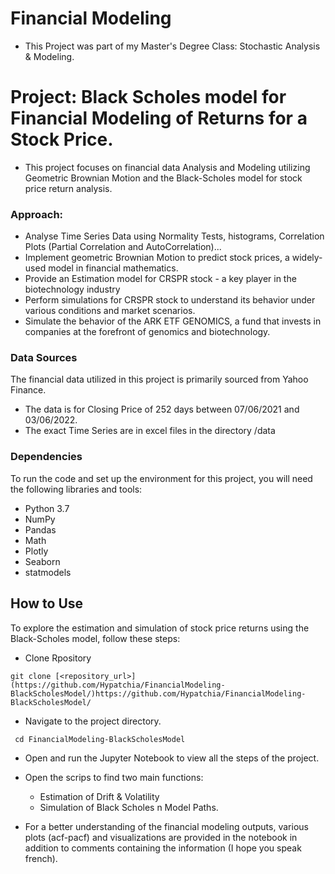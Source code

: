 # Financial Modeling 
* This Project was part of my Master's Degree Class: Stochastic Analysis & Modeling.
# Project: Black Scholes model for Financial Modeling of Returns for a Stock Price.
- This project focuses on financial data Analysis and Modeling utilizing Geometric Brownian Motion and the Black-Scholes model for stock price return analysis.
  
### Approach:
* Analyse Time Series Data using Normality Tests, histograms, Correlation Plots (Partial Correlation and AutoCorrelation)...
* Implement geometric Brownian Motion to predict stock prices, a widely-used model in financial mathematics.
* Provide an Estimation model for CRSPR stock - a key player in the biotechnology industry
* Perform simulations for CRSPR stock to understand its behavior under various conditions and market scenarios.
* Simulate the behavior of the ARK ETF GENOMICS, a fund that invests in companies at the forefront of genomics and biotechnology.

### Data Sources
The financial data utilized in this project is primarily sourced from Yahoo Finance.
- The data is for Closing Price of 252 days between 07/06/2021 and 03/06/2022.
- The exact Time Series are in excel files in the directory /data

### Dependencies
To run the code and set up the environment for this project, you will need the following libraries and tools:
- Python 3.7
- NumPy
- Pandas
- Math
- Plotly
- Seaborn
- statmodels

## How to Use
To explore the estimation and simulation of stock price returns using the Black-Scholes model, follow these steps:
* Clone Rpository
  
~~~
git clone [<repository_url>](https://github.com/Hypatchia/FinancialModeling-BlackScholesModel/)https://github.com/Hypatchia/FinancialModeling-BlackScholesModel/
~~~

* Navigate to the project directory.
~~~
 cd FinancialModeling-BlackScholesModel
~~~
* Open and run the Jupyter Notebook to view all the steps of the project.
* Open the scrips to find two main functions:
  * Estimation of Drift & Volatility
  * Simulation of Black Scholes n Model Paths.
 
* For a better understanding of the financial modeling outputs, various plots (acf-pacf) and visualizations are provided in the notebook in addition to comments containing the information (I hope you speak french).

  

